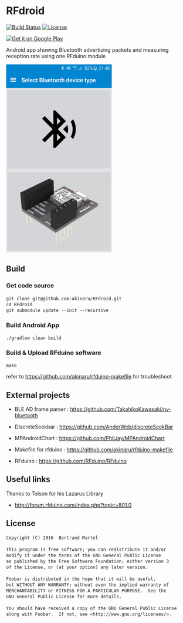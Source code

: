 # RFdroid

[![Build Status](https://travis-ci.org/akinaru/RFdroid.svg?branch=master)](https://travis-ci.org/akinaru/RFdroid)
[![License](http://badge.kloud51.com/pypi/l/html2text.svg)](LICENSE.md)

<a href="https://play.google.com/store/apps/details?id=com.github.akinaru.rfdroid">
<img alt="Get it on Google Play" src="http://steverichey.github.io/google-play-badge-svg/img/en_get.svg" />
</a>

Android app showing Bluetooth advertizing packets and measuring reception rate using one RFduino module

![screenshot](screen/screen.gif)

## Build

### Get code source

```
git clone git@github.com:akinaru/RFdroid.git
cd RFdroid
git submodule update --init --recursive
```

### Build Android App

```
./gradlew clean build
```

### Build & Upload RFduino software

```
make
```

refer to https://github.com/akinaru/rfduino-makefile for troubleshoot

## External projects

* BLE AD frame parser : https://github.com/TakahikoKawasaki/nv-bluetooth

* DiscreteSeekbar : https://github.com/AnderWeb/discreteSeekBar

* MPAndroidChart : https://github.com/PhilJay/MPAndroidChart

* Makefile for rfduino : https://github.com/akinaru/rfduino-makefile

* RFduino : https://github.com/RFduino/RFduino

## Useful links

Thanks to Tolson for his Lazarus Library

* http://forum.rfduino.com/index.php?topic=801.0

## License

```
Copyright (C) 2016  Bertrand Martel

This program is free software; you can redistribute it and/or
modify it under the terms of the GNU General Public License
as published by the Free Software Foundation; either version 3
of the License, or (at your option) any later version.

Foobar is distributed in the hope that it will be useful,
but WITHOUT ANY WARRANTY; without even the implied warranty of
MERCHANTABILITY or FITNESS FOR A PARTICULAR PURPOSE.  See the
GNU General Public License for more details.

You should have received a copy of the GNU General Public License
along with Foobar.  If not, see <http://www.gnu.org/licenses/>.
```